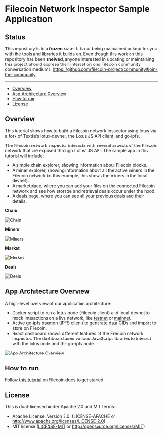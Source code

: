 # Filecoin Network Inspector Sample Application

## Status

This repository is in a **frozen** state. It is not being maintained or kept in sync with the tools and libraries it builds on. Even though this work on this repository has been **shelved**, anyone interested in updating or maintaining this project should express their interest on one Filecoin community conversation mediums: <https://github.com/filecoin-project/community#join-the-community>.

---

- [Overview](#overview)
- [App Architecture Overview](#app-architecture-overview)
- [How to run](#how-to-run)
- [License](#license)

## Overview

This tutorial shows how to build a Filecoin network inspector using lotus via a fork of Textile’s lotus-devnet, the Lotus JS API client, and go-ipfs.

The Filecoin network inspector interacts with several aspects of the Filecoin network that are exposed through Lotus’ JS API. The sample app in this tutorial will include:
- A simple chain explorer, showing information about Filecoin blocks.
- A miner explorer, showing information about all the active miners in the Filecoin network (in this example, this shows the miners in the local devnet).
- A marketplace, where you can add your files on the connected Filecoin network and see how storage and retrieval deals occur under the hood.
- A deals page, where you can see all your previous deals and their details.

**Chain**

![Chain](./assets/chain.png)

**Miners**

![Miners](./assets/miners.png)

**Market**

![Merket](./assets/market.png)

**Deals**

![Deals](./assets/deals.png)

## App Architecture Overview

A high-level overview of our application architecture:
- Docker script to run a lotus node (Filecoin client) and local-devnet to mock interactions on a live network, like [testnet]() or [mainnet]().
- Active go-ipfs daemon (IPFS client) to generate data CIDs and import to store on Filecoin.
- React dashboard shows different features of the Filecoin network inspector. The dashboard uses various JavaScript libraries to interact with the lotus node and the go-ipfs node.

![App Architecture Overview](./assets/app-arch.png)

## How to run

Follow [this tutorial](https://docs.filecoin.io/build/examples/network-inspector/overview/) on Filecoin docs to get started.

## License

This is dual-licensed under Apache 2.0 and MIT terms:

- Apache License, Version 2.0, ([LICENSE-APACHE](./LICENSE-APACHE) or http://www.apache.org/licenses/LICENSE-2.0)
- MIT license ([LICENSE-MIT](./LICENSE-MIT) or http://opensource.org/licenses/MIT)
